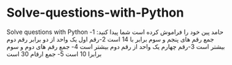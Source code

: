 # Solve-questions-with-Python
Solve questions with Python
حامد  پین خود را فراموش  کرده است شما پیدا کنید:
1-جمع رقم های پنجم و سوم برابر با 14 است
2-رقم اول یک واحد از  دو برابر رقم دوم بیشتر است
3-رقم چهارم یک واحد از رقم دوم بیشتر است
4- جمع رقم های دوم و سوم برابرا 10 است
5- جمع ارقام 30 است
